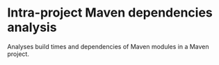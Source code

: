 # Intra-project Maven dependencies analysis

Analyses build times and dependencies of Maven modules in a Maven project.
